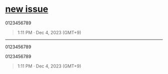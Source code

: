 # [new issue](https://github.com/noraworld/github-actions-sandbox/issues/85)
0123456789

> 1:11 PM · Dec 4, 2023 (GMT+9)

---

0123456789

0123456789

> 1:11 PM · Dec 4, 2023 (GMT+9)
